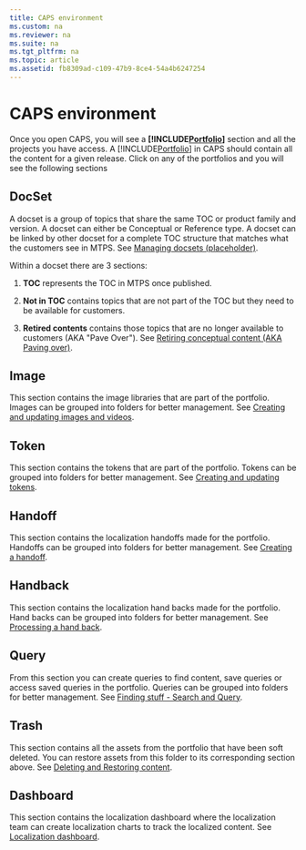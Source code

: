```yaml
---
title: CAPS environment
ms.custom: na
ms.reviewer: na
ms.suite: na
ms.tgt_pltfrm: na
ms.topic: article
ms.assetid: fb8309ad-c109-47b9-8ce4-54a4b6247254
---
```

# CAPS environment
Once you open CAPS, you will see a **[!INCLUDE[Portfolio](../Token/Portfolio_md.md)]** section and all the projects you have access. A [!INCLUDE[Portfolio](../Token/Portfolio_md.md)] in CAPS should contain all the content for a given release. Click on any of the portfolios and you will see the following sections

## DocSet
A docset is a group of topics that share the same TOC or product family and version. A docset can either be Conceptual or Reference type. A docset can be linked by other docset for a complete TOC structure that matches what the customers see in MTPS. See [Managing docsets &#40;placeholder&#41;](../Topic/Managing-docsets--placeholder-.md).

Within a docset there are 3 sections:

1.  **TOC** represents the TOC in MTPS once published.

2.  **Not in TOC** contains topics that are not part of the TOC but they need to be available for customers.

3.  **Retired contents** contains those topics that are no longer available to customers (AKA "Pave Over"). See [Retiring conceptual content &#40;AKA Paving over&#41;](../Topic/Retiring-conceptual-content--AKA-Paving-over-.md).

## Image
This section contains the image libraries that are part of the portfolio. Images can be grouped into folders for better management. See [Creating and updating images and videos](../Topic/Creating-and-updating-images-and-videos.md).

## Token
This section contains the tokens that are part of the portfolio. Tokens can be grouped into folders for better management. See [Creating and updating tokens](../Topic/Creating-and-updating-tokens.md).

## Handoff
This section contains the localization handoffs made for the portfolio. Handoffs  can be grouped into folders for better management. See [Creating a handoff](../Topic/Creating-a-handoff.md).

## Handback
This section contains the localization hand backs made for the portfolio. Hand backs  can be grouped into folders for better management. See [Processing a hand back](../Topic/Processing-a-hand-back.md).

## Query
From this section you can create queries to find content, save queries or access saved queries in the portfolio. Queries  can be grouped into folders for better management. See [Finding stuff - Search and Query](../Topic/Finding-stuff---Search-and-Query.md).

## Trash
This section contains all the assets from the portfolio that have been soft deleted. You can restore assets from this folder to its corresponding section above. See [Deleting and Restoring content](../Topic/Deleting-and-Restoring-content.md).

## Dashboard
This section contains the localization dashboard where the localization team can create localization charts to track the localized content. See [Localization dashboard](../Topic/Localization-dashboard.md).

